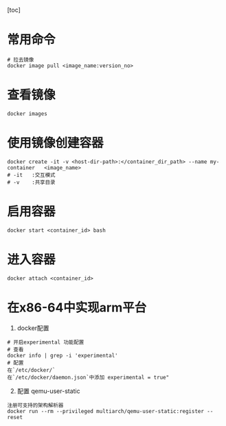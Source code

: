 [toc]

# 常用命令
```shell
# 拉去镜像
docker image pull <image_name:version_no>
```
# 查看镜像
```shell
docker images
```
# 使用镜像创建容器
```shell
docker create -it -v <host-dir-path>:</container_dir_path> --name my-container   <image_name>
# -it   :交互模式
# -v    :共享目录
```


# 启用容器
```shell
docker start <container_id> bash
```

# 进入容器
```shell
docker attach <container_id>
```

# 在x86-64中实现arm平台
1. docker配置
```shell
# 开启experimental 功能配置
# 查看
docker info | grep -i 'experimental'
# 配置
在`/etc/docker/`
在`/etc/docker/daemon.json`中添加 experimental = true"
```
2. 配置 qemu-user-static
```shell
注册可支持的架构解析器
docker run --rm --privileged multiarch/qemu-user-static:register --reset
```

